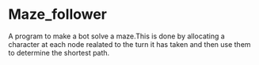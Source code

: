 # Maze_follower
A program to make a bot solve a maze.This is done by allocating a character at each node realated to the turn it has taken and then use them to determine the shortest path.
